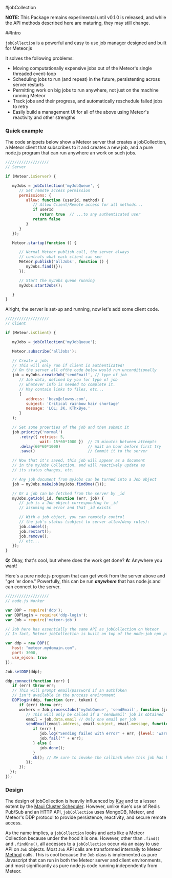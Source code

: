 #jobCollection

**NOTE:** This Package remains experimental until v0.1.0 is released, and while the API methods described here are maturing, they may still change.

##Intro

`jobCollection` is a powerful and easy to use job manager designed and built for Meteor.js

It solves the following problems:

*    Moving computationally expensive jobs out of the Meteor's single threaded event-loop
*    Scheduling jobs to run (and repeat) in the future, persistenting across server restarts
*    Permitting work on big jobs to run anywhere, not just on the machine running Meteor
*    Track jobs and their progress, and automatically reschedule failed jobs to retry
*    Easily build a management UI for all of the above using Meteor's reactivity and other strengths

### Quick example

The code snippets below show a Meteor server that creates a jobCollection, a Meteor client that subscribes to it and creates a new job, and a pure node.js program that can run anywhere an work on such jobs.

```js
///////////////////
// Server

if (Meteor.isServer) {

   myJobs = jobCollection('myJobQueue', {
      // Set remote access permission
      permissions: {
         allow: function (userId, method) {
            // Allow Client/Remote access for all methods...
            if userId
               return true  // ...to any authenticated user
            return false
         }
      }
   });

   Meteor.startup(function () {

      // Normal Meteor publish call, the server always
      // controls what each client can see
      Meteor.publish('allJobs', function () {
         myJobs.find({});
      });

      // Start the myJobs queue running
      myJobs.startJobs();

   }
}
```

Alright, the server is set-up and running, now let's add some client code.

```js
///////////////////
// Client

if (Meteor.isClient) {

   myJobs = jobCollection('myJobQueue');

   Meteor.subscribe('allJobs');

   // Create a job:
   // This will only run if client is authenticated!
   // On the server all ofthe code below would run unconditionally
   job = myJobs.createJob('sendEmail', // type of job
      // Job data, defined by you for type of job
      // whatever info is needed to complete it.
      // May contain links to files, etc...
      {
         address: 'bozo@clowns.com',
         subject: 'Critical rainbow hair shortage'
         message: 'LOL; JK, KThxBye.'
      }
   );

   // Set some proerties of the job and then submit it
   job.priority('normal')
      .retry({ retries: 5,
               wait: 15*60*1000 })  // 15 minutes between attempts
      .delay(60*60*1000)            // Wait an hour before first try
      .save()                       // Commit it to the server

   // Now that it's saved, this job will appear as a document
   // in the myJobs Collection, and will reactively update as
   // its status changes, etc.

   // Any job document from myJobs can be turned into a Job object
   job = myJobs.makeJob(myJobs.findOne({}));

   // Or a job can be fetched from the server by _id
   myJobs.getJob(_id, function (err, job) {
      // job is a Job object corresponding to _id
      // assuming no error and that _id exists

      // With a job object, you can remotely control
      // the job's status (subject to server allow/deny rules):
      job.cancel();
      job.restart();
      job.remove();
      // etc...
   });
}
```

**Q:** Okay, that's cool, but where does the work get done?
**A:** Anywhere you want!

Here's a pure node.js program that can get work from the server above and "get 'er done."
Powerfully, this can be run ***anywhere*** that has node.js and can connect to the server.

```js
///////////////////
// node.js Worker

var DDP = require('ddp');
var DDPlogin = require('ddp-login');
var Job = require('meteor-job')

// Job here has essentially the same API as jobCollection on Meteor
// In fact, Meteor jobCollection is built on top of the node-job npm package

var ddp = new DDP({
   host: "meteor.mydomain.com",
   port: 3000,
   use_ejson: true
});

Job.setDDP(ddp);

ddp.connect(function (err) {
   if (err) throw err;
   // This will prompt email/password if an authToken
   // isn't available in the process environment
   DDPlogin(ddp, function (err, token) {
      if (err) throw err;
      workers = Job.processJobs('myJobQueue', 'sendEmail', function (job, cb) {
         // This will only be called if a 'sendEmail' job is obtained
         email = job.data.email // Only one email per job
         sendEmail(email.address, email.subject, email.message, function(err) {
            if (err) {
               job.log("Sending failed with error" + err, {level: 'warning'});
               job.fail("" + err);
            } else {
               job.done();
            }
            cb(); // Be sure to invoke the callback when this job has been completed or failed.
         });
      });
  });
});
```

### Design

The design of jobCollection is heavily influenced by [Kue](https://github.com/LearnBoost/kue) and to a lesser extent by the [Maui Cluster Scheduler](https://en.wikipedia.org/wiki/Maui_Cluster_Scheduler). However, unlike Kue's use of Redis Pub/Sub and an HTTP API, `jobCollection` uses MongoDB, Meteor, and Meteor's DDP protocol to provide persistence, reactivity, and secure remote access.

As the name implies, a `jobCollection` looks and acts like a Meteor Collection because under the hood it is one. However, other than `.find()` and `.findOne()`, all accesses to a `jobCollection` occur via an easy to use API on `Job` objects. Most `Job` API calls are transformed internally to Meteor [Method](http://docs.meteor.com/#methods_header) calls. This is cool because the `Job` class is implemented as pure Javascript that can run in both the Meteor server and client environments, and most significantly as pure node.js code running independently from Meteor.






